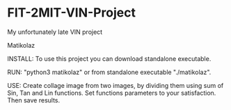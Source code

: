 # FIT-2MIT-VIN-Project
My unfortunately late VIN project

Matikolaz

INSTALL: To use this project you can download standalone executable.

RUN: "python3 matikolaz" or from standalone executable "./matikolaz".

USE: Create collage image from two images, by dividing them using sum of Sin, Tan and Lin functions. Set functions parameters to your satisfaction. Then save results.
